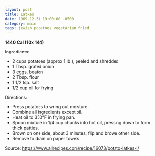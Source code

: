 ```yaml
---
layout: post
title: Latkes
date: 1969-12-31 19:00:00 -0500
category: main
tags: jewish potatoes vegetarian fried
---
```

<b>1440 Cal (10x 144)</b>
  
Ingredients:  

  * 2 cups potatoes (approx 1 lb.), peeled and shredded
  * 1 Tbsp. grated onion
  * 3 eggs, beaten
  * 2 Tbsp. flour
  * 1 1/2 tsp. salt
  * 1/2 cup oil for frying

Directions:  

  * Press potatoes to wring out moisture.
  * Combine all ingredients except oil.
  * Heat oil to 350°F in frying pan.
  * Spoon mixture in 1/4 cup chunks into hot oil, pressing down to form thick patties.
  * Brown on one side, about 3 minutes, flip and brown other side.
  * Remove to drain on paper towels.

Source: <a href="https://www.allrecipes.com/recipe/16073/potato-latkes-i/">https://www.allrecipes.com/recipe/16073/potato-latkes-i/</a>
